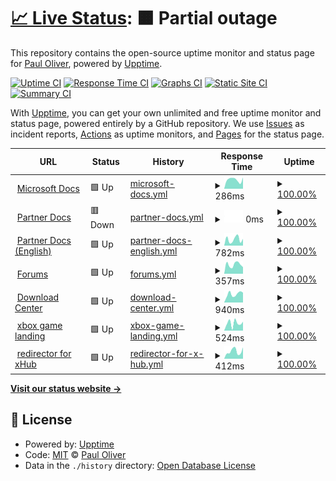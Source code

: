# [📈 Live Status](https://pauliver.github.io/xbox-uptime): <!--live status--> **🟧 Partial outage**

This repository contains the open-source uptime monitor and status page for [Paul Oliver](https://pauliver.com/), powered by [Upptime](https://github.com/upptime/upptime).

[![Uptime CI](https://github.com/pauliver/xbox-uptime/workflows/Uptime%20CI/badge.svg)](https://github.com/upptime/upptime/actions?query=workflow%3A%22Uptime+CI%22)
[![Response Time CI](https://github.com/pauliver/xbox-uptime/workflows/Response%20Time%20CI/badge.svg)](https://github.com/upptime/upptime/actions?query=workflow%3A%22Response+Time+CI%22)
[![Graphs CI](https://github.com/pauliver/xbox-uptime/workflows/Graphs%20CI/badge.svg)](https://github.com/upptime/upptime/actions?query=workflow%3A%22Graphs+CI%22)
[![Static Site CI](https://github.com/pauliver/xbox-uptime/workflows/Static%20Site%20CI/badge.svg)](https://github.com/upptime/upptime/actions?query=workflow%3A%22Static+Site+CI%22)
[![Summary CI](https://github.com/pauliver/xbox-uptime/workflows/Summary%20CI/badge.svg)](https://github.com/upptime/upptime/actions?query=workflow%3A%22Summary+CI%22)

With [Upptime](https://upptime.js.org), you can get your own unlimited and free uptime monitor and status page, powered entirely by a GitHub repository. We use [Issues](https://github.com/pauliver/xbox-uptime/issues) as incident reports, [Actions](https://github.com/pauliver/xbox-uptime/actions) as uptime monitors, and [Pages](https://pauliver.github.io/xbox-uptime) for the status page.

<!--start: status pages-->
<!-- This summary is generated by Upptime (https://github.com/upptime/upptime) -->
<!-- Do not edit this manually, your changes will be overwritten -->
<!-- prettier-ignore -->
| URL | Status | History | Response Time | Uptime |
| --- | ------ | ------- | ------------- | ------ |
| <img alt="" src="https://favicons.githubusercontent.com/developer.microsoft.com" height="13"> [Microsoft Docs](https://developer.microsoft.com/en-us/) | 🟩 Up | [microsoft-docs.yml](https://github.com/pauliver/xbox-uptime/commits/HEAD/history/microsoft-docs.yml) | <details><summary><img alt="Response time graph" src="./graphs/microsoft-docs/response-time-week.png" height="20"> 286ms</summary><br><a href="https://pauliver.github.io/xbox-uptime/history/microsoft-docs"><img alt="Response time 301" src="https://img.shields.io/endpoint?url=https%3A%2F%2Fraw.githubusercontent.com%2Fpauliver%2Fxbox-uptime%2FHEAD%2Fapi%2Fmicrosoft-docs%2Fresponse-time.json"></a><br><a href="https://pauliver.github.io/xbox-uptime/history/microsoft-docs"><img alt="24-hour response time 354" src="https://img.shields.io/endpoint?url=https%3A%2F%2Fraw.githubusercontent.com%2Fpauliver%2Fxbox-uptime%2FHEAD%2Fapi%2Fmicrosoft-docs%2Fresponse-time-day.json"></a><br><a href="https://pauliver.github.io/xbox-uptime/history/microsoft-docs"><img alt="7-day response time 286" src="https://img.shields.io/endpoint?url=https%3A%2F%2Fraw.githubusercontent.com%2Fpauliver%2Fxbox-uptime%2FHEAD%2Fapi%2Fmicrosoft-docs%2Fresponse-time-week.json"></a><br><a href="https://pauliver.github.io/xbox-uptime/history/microsoft-docs"><img alt="30-day response time 254" src="https://img.shields.io/endpoint?url=https%3A%2F%2Fraw.githubusercontent.com%2Fpauliver%2Fxbox-uptime%2FHEAD%2Fapi%2Fmicrosoft-docs%2Fresponse-time-month.json"></a><br><a href="https://pauliver.github.io/xbox-uptime/history/microsoft-docs"><img alt="1-year response time 301" src="https://img.shields.io/endpoint?url=https%3A%2F%2Fraw.githubusercontent.com%2Fpauliver%2Fxbox-uptime%2FHEAD%2Fapi%2Fmicrosoft-docs%2Fresponse-time-year.json"></a></details> | <details><summary><a href="https://pauliver.github.io/xbox-uptime/history/microsoft-docs">100.00%</a></summary><a href="https://pauliver.github.io/xbox-uptime/history/microsoft-docs"><img alt="All-time uptime 100.00%" src="https://img.shields.io/endpoint?url=https%3A%2F%2Fraw.githubusercontent.com%2Fpauliver%2Fxbox-uptime%2FHEAD%2Fapi%2Fmicrosoft-docs%2Fuptime.json"></a><br><a href="https://pauliver.github.io/xbox-uptime/history/microsoft-docs"><img alt="24-hour uptime 100.00%" src="https://img.shields.io/endpoint?url=https%3A%2F%2Fraw.githubusercontent.com%2Fpauliver%2Fxbox-uptime%2FHEAD%2Fapi%2Fmicrosoft-docs%2Fuptime-day.json"></a><br><a href="https://pauliver.github.io/xbox-uptime/history/microsoft-docs"><img alt="7-day uptime 100.00%" src="https://img.shields.io/endpoint?url=https%3A%2F%2Fraw.githubusercontent.com%2Fpauliver%2Fxbox-uptime%2FHEAD%2Fapi%2Fmicrosoft-docs%2Fuptime-week.json"></a><br><a href="https://pauliver.github.io/xbox-uptime/history/microsoft-docs"><img alt="30-day uptime 100.00%" src="https://img.shields.io/endpoint?url=https%3A%2F%2Fraw.githubusercontent.com%2Fpauliver%2Fxbox-uptime%2FHEAD%2Fapi%2Fmicrosoft-docs%2Fuptime-month.json"></a><br><a href="https://pauliver.github.io/xbox-uptime/history/microsoft-docs"><img alt="1-year uptime 100.00%" src="https://img.shields.io/endpoint?url=https%3A%2F%2Fraw.githubusercontent.com%2Fpauliver%2Fxbox-uptime%2FHEAD%2Fapi%2Fmicrosoft-docs%2Fuptime-year.json"></a></details>
| <img alt="" src="https://favicons.githubusercontent.com/developer.microsoft.com" height="13"> [Partner Docs](http://developer.microsoft.com/games/xbox/partner) | 🟥 Down | [partner-docs.yml](https://github.com/pauliver/xbox-uptime/commits/HEAD/history/partner-docs.yml) | <details><summary><img alt="Response time graph" src="./graphs/partner-docs/response-time-week.png" height="20"> 0ms</summary><br><a href="https://pauliver.github.io/xbox-uptime/history/partner-docs"><img alt="Response time 369" src="https://img.shields.io/endpoint?url=https%3A%2F%2Fraw.githubusercontent.com%2Fpauliver%2Fxbox-uptime%2FHEAD%2Fapi%2Fpartner-docs%2Fresponse-time.json"></a><br><a href="https://pauliver.github.io/xbox-uptime/history/partner-docs"><img alt="24-hour response time 0" src="https://img.shields.io/endpoint?url=https%3A%2F%2Fraw.githubusercontent.com%2Fpauliver%2Fxbox-uptime%2FHEAD%2Fapi%2Fpartner-docs%2Fresponse-time-day.json"></a><br><a href="https://pauliver.github.io/xbox-uptime/history/partner-docs"><img alt="7-day response time 0" src="https://img.shields.io/endpoint?url=https%3A%2F%2Fraw.githubusercontent.com%2Fpauliver%2Fxbox-uptime%2FHEAD%2Fapi%2Fpartner-docs%2Fresponse-time-week.json"></a><br><a href="https://pauliver.github.io/xbox-uptime/history/partner-docs"><img alt="30-day response time 0" src="https://img.shields.io/endpoint?url=https%3A%2F%2Fraw.githubusercontent.com%2Fpauliver%2Fxbox-uptime%2FHEAD%2Fapi%2Fpartner-docs%2Fresponse-time-month.json"></a><br><a href="https://pauliver.github.io/xbox-uptime/history/partner-docs"><img alt="1-year response time 369" src="https://img.shields.io/endpoint?url=https%3A%2F%2Fraw.githubusercontent.com%2Fpauliver%2Fxbox-uptime%2FHEAD%2Fapi%2Fpartner-docs%2Fresponse-time-year.json"></a></details> | <details><summary><a href="https://pauliver.github.io/xbox-uptime/history/partner-docs">100.00%</a></summary><a href="https://pauliver.github.io/xbox-uptime/history/partner-docs"><img alt="All-time uptime 100.00%" src="https://img.shields.io/endpoint?url=https%3A%2F%2Fraw.githubusercontent.com%2Fpauliver%2Fxbox-uptime%2FHEAD%2Fapi%2Fpartner-docs%2Fuptime.json"></a><br><a href="https://pauliver.github.io/xbox-uptime/history/partner-docs"><img alt="24-hour uptime 100.00%" src="https://img.shields.io/endpoint?url=https%3A%2F%2Fraw.githubusercontent.com%2Fpauliver%2Fxbox-uptime%2FHEAD%2Fapi%2Fpartner-docs%2Fuptime-day.json"></a><br><a href="https://pauliver.github.io/xbox-uptime/history/partner-docs"><img alt="7-day uptime 100.00%" src="https://img.shields.io/endpoint?url=https%3A%2F%2Fraw.githubusercontent.com%2Fpauliver%2Fxbox-uptime%2FHEAD%2Fapi%2Fpartner-docs%2Fuptime-week.json"></a><br><a href="https://pauliver.github.io/xbox-uptime/history/partner-docs"><img alt="30-day uptime 100.00%" src="https://img.shields.io/endpoint?url=https%3A%2F%2Fraw.githubusercontent.com%2Fpauliver%2Fxbox-uptime%2FHEAD%2Fapi%2Fpartner-docs%2Fuptime-month.json"></a><br><a href="https://pauliver.github.io/xbox-uptime/history/partner-docs"><img alt="1-year uptime 100.00%" src="https://img.shields.io/endpoint?url=https%3A%2F%2Fraw.githubusercontent.com%2Fpauliver%2Fxbox-uptime%2FHEAD%2Fapi%2Fpartner-docs%2Fuptime-year.json"></a></details>
| <img alt="" src="https://favicons.githubusercontent.com/developer.microsoft.com" height="13"> [Partner Docs (English)](https://developer.microsoft.com/en-us/games/xbox/partner/) | 🟩 Up | [partner-docs-english.yml](https://github.com/pauliver/xbox-uptime/commits/HEAD/history/partner-docs-english.yml) | <details><summary><img alt="Response time graph" src="./graphs/partner-docs-english/response-time-week.png" height="20"> 782ms</summary><br><a href="https://pauliver.github.io/xbox-uptime/history/partner-docs-english"><img alt="Response time 747" src="https://img.shields.io/endpoint?url=https%3A%2F%2Fraw.githubusercontent.com%2Fpauliver%2Fxbox-uptime%2FHEAD%2Fapi%2Fpartner-docs-english%2Fresponse-time.json"></a><br><a href="https://pauliver.github.io/xbox-uptime/history/partner-docs-english"><img alt="24-hour response time 844" src="https://img.shields.io/endpoint?url=https%3A%2F%2Fraw.githubusercontent.com%2Fpauliver%2Fxbox-uptime%2FHEAD%2Fapi%2Fpartner-docs-english%2Fresponse-time-day.json"></a><br><a href="https://pauliver.github.io/xbox-uptime/history/partner-docs-english"><img alt="7-day response time 782" src="https://img.shields.io/endpoint?url=https%3A%2F%2Fraw.githubusercontent.com%2Fpauliver%2Fxbox-uptime%2FHEAD%2Fapi%2Fpartner-docs-english%2Fresponse-time-week.json"></a><br><a href="https://pauliver.github.io/xbox-uptime/history/partner-docs-english"><img alt="30-day response time 852" src="https://img.shields.io/endpoint?url=https%3A%2F%2Fraw.githubusercontent.com%2Fpauliver%2Fxbox-uptime%2FHEAD%2Fapi%2Fpartner-docs-english%2Fresponse-time-month.json"></a><br><a href="https://pauliver.github.io/xbox-uptime/history/partner-docs-english"><img alt="1-year response time 747" src="https://img.shields.io/endpoint?url=https%3A%2F%2Fraw.githubusercontent.com%2Fpauliver%2Fxbox-uptime%2FHEAD%2Fapi%2Fpartner-docs-english%2Fresponse-time-year.json"></a></details> | <details><summary><a href="https://pauliver.github.io/xbox-uptime/history/partner-docs-english">100.00%</a></summary><a href="https://pauliver.github.io/xbox-uptime/history/partner-docs-english"><img alt="All-time uptime 100.00%" src="https://img.shields.io/endpoint?url=https%3A%2F%2Fraw.githubusercontent.com%2Fpauliver%2Fxbox-uptime%2FHEAD%2Fapi%2Fpartner-docs-english%2Fuptime.json"></a><br><a href="https://pauliver.github.io/xbox-uptime/history/partner-docs-english"><img alt="24-hour uptime 100.00%" src="https://img.shields.io/endpoint?url=https%3A%2F%2Fraw.githubusercontent.com%2Fpauliver%2Fxbox-uptime%2FHEAD%2Fapi%2Fpartner-docs-english%2Fuptime-day.json"></a><br><a href="https://pauliver.github.io/xbox-uptime/history/partner-docs-english"><img alt="7-day uptime 100.00%" src="https://img.shields.io/endpoint?url=https%3A%2F%2Fraw.githubusercontent.com%2Fpauliver%2Fxbox-uptime%2FHEAD%2Fapi%2Fpartner-docs-english%2Fuptime-week.json"></a><br><a href="https://pauliver.github.io/xbox-uptime/history/partner-docs-english"><img alt="30-day uptime 100.00%" src="https://img.shields.io/endpoint?url=https%3A%2F%2Fraw.githubusercontent.com%2Fpauliver%2Fxbox-uptime%2FHEAD%2Fapi%2Fpartner-docs-english%2Fuptime-month.json"></a><br><a href="https://pauliver.github.io/xbox-uptime/history/partner-docs-english"><img alt="1-year uptime 100.00%" src="https://img.shields.io/endpoint?url=https%3A%2F%2Fraw.githubusercontent.com%2Fpauliver%2Fxbox-uptime%2FHEAD%2Fapi%2Fpartner-docs-english%2Fuptime-year.json"></a></details>
| <img alt="" src="https://favicons.githubusercontent.com/forums.xboxlive.com" height="13"> [Forums](https://forums.xboxlive.com/index.html) | 🟩 Up | [forums.yml](https://github.com/pauliver/xbox-uptime/commits/HEAD/history/forums.yml) | <details><summary><img alt="Response time graph" src="./graphs/forums/response-time-week.png" height="20"> 357ms</summary><br><a href="https://pauliver.github.io/xbox-uptime/history/forums"><img alt="Response time 695" src="https://img.shields.io/endpoint?url=https%3A%2F%2Fraw.githubusercontent.com%2Fpauliver%2Fxbox-uptime%2FHEAD%2Fapi%2Fforums%2Fresponse-time.json"></a><br><a href="https://pauliver.github.io/xbox-uptime/history/forums"><img alt="24-hour response time 258" src="https://img.shields.io/endpoint?url=https%3A%2F%2Fraw.githubusercontent.com%2Fpauliver%2Fxbox-uptime%2FHEAD%2Fapi%2Fforums%2Fresponse-time-day.json"></a><br><a href="https://pauliver.github.io/xbox-uptime/history/forums"><img alt="7-day response time 357" src="https://img.shields.io/endpoint?url=https%3A%2F%2Fraw.githubusercontent.com%2Fpauliver%2Fxbox-uptime%2FHEAD%2Fapi%2Fforums%2Fresponse-time-week.json"></a><br><a href="https://pauliver.github.io/xbox-uptime/history/forums"><img alt="30-day response time 378" src="https://img.shields.io/endpoint?url=https%3A%2F%2Fraw.githubusercontent.com%2Fpauliver%2Fxbox-uptime%2FHEAD%2Fapi%2Fforums%2Fresponse-time-month.json"></a><br><a href="https://pauliver.github.io/xbox-uptime/history/forums"><img alt="1-year response time 695" src="https://img.shields.io/endpoint?url=https%3A%2F%2Fraw.githubusercontent.com%2Fpauliver%2Fxbox-uptime%2FHEAD%2Fapi%2Fforums%2Fresponse-time-year.json"></a></details> | <details><summary><a href="https://pauliver.github.io/xbox-uptime/history/forums">100.00%</a></summary><a href="https://pauliver.github.io/xbox-uptime/history/forums"><img alt="All-time uptime 95.97%" src="https://img.shields.io/endpoint?url=https%3A%2F%2Fraw.githubusercontent.com%2Fpauliver%2Fxbox-uptime%2FHEAD%2Fapi%2Fforums%2Fuptime.json"></a><br><a href="https://pauliver.github.io/xbox-uptime/history/forums"><img alt="24-hour uptime 100.00%" src="https://img.shields.io/endpoint?url=https%3A%2F%2Fraw.githubusercontent.com%2Fpauliver%2Fxbox-uptime%2FHEAD%2Fapi%2Fforums%2Fuptime-day.json"></a><br><a href="https://pauliver.github.io/xbox-uptime/history/forums"><img alt="7-day uptime 100.00%" src="https://img.shields.io/endpoint?url=https%3A%2F%2Fraw.githubusercontent.com%2Fpauliver%2Fxbox-uptime%2FHEAD%2Fapi%2Fforums%2Fuptime-week.json"></a><br><a href="https://pauliver.github.io/xbox-uptime/history/forums"><img alt="30-day uptime 100.00%" src="https://img.shields.io/endpoint?url=https%3A%2F%2Fraw.githubusercontent.com%2Fpauliver%2Fxbox-uptime%2FHEAD%2Fapi%2Fforums%2Fuptime-month.json"></a><br><a href="https://pauliver.github.io/xbox-uptime/history/forums"><img alt="1-year uptime 95.97%" src="https://img.shields.io/endpoint?url=https%3A%2F%2Fraw.githubusercontent.com%2Fpauliver%2Fxbox-uptime%2FHEAD%2Fapi%2Fforums%2Fuptime-year.json"></a></details>
| <img alt="" src="https://favicons.githubusercontent.com/www.microsoft.com" height="13"> [Download Center](https://www.microsoft.com/en-us/software-download/gdk#section_GameCore) | 🟩 Up | [download-center.yml](https://github.com/pauliver/xbox-uptime/commits/HEAD/history/download-center.yml) | <details><summary><img alt="Response time graph" src="./graphs/download-center/response-time-week.png" height="20"> 940ms</summary><br><a href="https://pauliver.github.io/xbox-uptime/history/download-center"><img alt="Response time 945" src="https://img.shields.io/endpoint?url=https%3A%2F%2Fraw.githubusercontent.com%2Fpauliver%2Fxbox-uptime%2FHEAD%2Fapi%2Fdownload-center%2Fresponse-time.json"></a><br><a href="https://pauliver.github.io/xbox-uptime/history/download-center"><img alt="24-hour response time 1088" src="https://img.shields.io/endpoint?url=https%3A%2F%2Fraw.githubusercontent.com%2Fpauliver%2Fxbox-uptime%2FHEAD%2Fapi%2Fdownload-center%2Fresponse-time-day.json"></a><br><a href="https://pauliver.github.io/xbox-uptime/history/download-center"><img alt="7-day response time 940" src="https://img.shields.io/endpoint?url=https%3A%2F%2Fraw.githubusercontent.com%2Fpauliver%2Fxbox-uptime%2FHEAD%2Fapi%2Fdownload-center%2Fresponse-time-week.json"></a><br><a href="https://pauliver.github.io/xbox-uptime/history/download-center"><img alt="30-day response time 852" src="https://img.shields.io/endpoint?url=https%3A%2F%2Fraw.githubusercontent.com%2Fpauliver%2Fxbox-uptime%2FHEAD%2Fapi%2Fdownload-center%2Fresponse-time-month.json"></a><br><a href="https://pauliver.github.io/xbox-uptime/history/download-center"><img alt="1-year response time 945" src="https://img.shields.io/endpoint?url=https%3A%2F%2Fraw.githubusercontent.com%2Fpauliver%2Fxbox-uptime%2FHEAD%2Fapi%2Fdownload-center%2Fresponse-time-year.json"></a></details> | <details><summary><a href="https://pauliver.github.io/xbox-uptime/history/download-center">100.00%</a></summary><a href="https://pauliver.github.io/xbox-uptime/history/download-center"><img alt="All-time uptime 100.00%" src="https://img.shields.io/endpoint?url=https%3A%2F%2Fraw.githubusercontent.com%2Fpauliver%2Fxbox-uptime%2FHEAD%2Fapi%2Fdownload-center%2Fuptime.json"></a><br><a href="https://pauliver.github.io/xbox-uptime/history/download-center"><img alt="24-hour uptime 100.00%" src="https://img.shields.io/endpoint?url=https%3A%2F%2Fraw.githubusercontent.com%2Fpauliver%2Fxbox-uptime%2FHEAD%2Fapi%2Fdownload-center%2Fuptime-day.json"></a><br><a href="https://pauliver.github.io/xbox-uptime/history/download-center"><img alt="7-day uptime 100.00%" src="https://img.shields.io/endpoint?url=https%3A%2F%2Fraw.githubusercontent.com%2Fpauliver%2Fxbox-uptime%2FHEAD%2Fapi%2Fdownload-center%2Fuptime-week.json"></a><br><a href="https://pauliver.github.io/xbox-uptime/history/download-center"><img alt="30-day uptime 100.00%" src="https://img.shields.io/endpoint?url=https%3A%2F%2Fraw.githubusercontent.com%2Fpauliver%2Fxbox-uptime%2FHEAD%2Fapi%2Fdownload-center%2Fuptime-month.json"></a><br><a href="https://pauliver.github.io/xbox-uptime/history/download-center"><img alt="1-year uptime 100.00%" src="https://img.shields.io/endpoint?url=https%3A%2F%2Fraw.githubusercontent.com%2Fpauliver%2Fxbox-uptime%2FHEAD%2Fapi%2Fdownload-center%2Fuptime-year.json"></a></details>
| <img alt="" src="https://favicons.githubusercontent.com/docs.microsoft.com" height="13"> [xbox game landing](https://docs.microsoft.com/en-us/gaming/xbox/) | 🟩 Up | [xbox-game-landing.yml](https://github.com/pauliver/xbox-uptime/commits/HEAD/history/xbox-game-landing.yml) | <details><summary><img alt="Response time graph" src="./graphs/xbox-game-landing/response-time-week.png" height="20"> 524ms</summary><br><a href="https://pauliver.github.io/xbox-uptime/history/xbox-game-landing"><img alt="Response time 288" src="https://img.shields.io/endpoint?url=https%3A%2F%2Fraw.githubusercontent.com%2Fpauliver%2Fxbox-uptime%2FHEAD%2Fapi%2Fxbox-game-landing%2Fresponse-time.json"></a><br><a href="https://pauliver.github.io/xbox-uptime/history/xbox-game-landing"><img alt="24-hour response time 629" src="https://img.shields.io/endpoint?url=https%3A%2F%2Fraw.githubusercontent.com%2Fpauliver%2Fxbox-uptime%2FHEAD%2Fapi%2Fxbox-game-landing%2Fresponse-time-day.json"></a><br><a href="https://pauliver.github.io/xbox-uptime/history/xbox-game-landing"><img alt="7-day response time 524" src="https://img.shields.io/endpoint?url=https%3A%2F%2Fraw.githubusercontent.com%2Fpauliver%2Fxbox-uptime%2FHEAD%2Fapi%2Fxbox-game-landing%2Fresponse-time-week.json"></a><br><a href="https://pauliver.github.io/xbox-uptime/history/xbox-game-landing"><img alt="30-day response time 429" src="https://img.shields.io/endpoint?url=https%3A%2F%2Fraw.githubusercontent.com%2Fpauliver%2Fxbox-uptime%2FHEAD%2Fapi%2Fxbox-game-landing%2Fresponse-time-month.json"></a><br><a href="https://pauliver.github.io/xbox-uptime/history/xbox-game-landing"><img alt="1-year response time 288" src="https://img.shields.io/endpoint?url=https%3A%2F%2Fraw.githubusercontent.com%2Fpauliver%2Fxbox-uptime%2FHEAD%2Fapi%2Fxbox-game-landing%2Fresponse-time-year.json"></a></details> | <details><summary><a href="https://pauliver.github.io/xbox-uptime/history/xbox-game-landing">100.00%</a></summary><a href="https://pauliver.github.io/xbox-uptime/history/xbox-game-landing"><img alt="All-time uptime 100.00%" src="https://img.shields.io/endpoint?url=https%3A%2F%2Fraw.githubusercontent.com%2Fpauliver%2Fxbox-uptime%2FHEAD%2Fapi%2Fxbox-game-landing%2Fuptime.json"></a><br><a href="https://pauliver.github.io/xbox-uptime/history/xbox-game-landing"><img alt="24-hour uptime 100.00%" src="https://img.shields.io/endpoint?url=https%3A%2F%2Fraw.githubusercontent.com%2Fpauliver%2Fxbox-uptime%2FHEAD%2Fapi%2Fxbox-game-landing%2Fuptime-day.json"></a><br><a href="https://pauliver.github.io/xbox-uptime/history/xbox-game-landing"><img alt="7-day uptime 100.00%" src="https://img.shields.io/endpoint?url=https%3A%2F%2Fraw.githubusercontent.com%2Fpauliver%2Fxbox-uptime%2FHEAD%2Fapi%2Fxbox-game-landing%2Fuptime-week.json"></a><br><a href="https://pauliver.github.io/xbox-uptime/history/xbox-game-landing"><img alt="30-day uptime 100.00%" src="https://img.shields.io/endpoint?url=https%3A%2F%2Fraw.githubusercontent.com%2Fpauliver%2Fxbox-uptime%2FHEAD%2Fapi%2Fxbox-game-landing%2Fuptime-month.json"></a><br><a href="https://pauliver.github.io/xbox-uptime/history/xbox-game-landing"><img alt="1-year uptime 100.00%" src="https://img.shields.io/endpoint?url=https%3A%2F%2Fraw.githubusercontent.com%2Fpauliver%2Fxbox-uptime%2FHEAD%2Fapi%2Fxbox-game-landing%2Fuptime-year.json"></a></details>
| <img alt="" src="https://favicons.githubusercontent.com/aka.ms" height="13"> [redirector for xHub](https://aka.ms/xhub) | 🟩 Up | [redirector-for-x-hub.yml](https://github.com/pauliver/xbox-uptime/commits/HEAD/history/redirector-for-x-hub.yml) | <details><summary><img alt="Response time graph" src="./graphs/redirector-for-x-hub/response-time-week.png" height="20"> 412ms</summary><br><a href="https://pauliver.github.io/xbox-uptime/history/redirector-for-x-hub"><img alt="Response time 512" src="https://img.shields.io/endpoint?url=https%3A%2F%2Fraw.githubusercontent.com%2Fpauliver%2Fxbox-uptime%2FHEAD%2Fapi%2Fredirector-for-x-hub%2Fresponse-time.json"></a><br><a href="https://pauliver.github.io/xbox-uptime/history/redirector-for-x-hub"><img alt="24-hour response time 625" src="https://img.shields.io/endpoint?url=https%3A%2F%2Fraw.githubusercontent.com%2Fpauliver%2Fxbox-uptime%2FHEAD%2Fapi%2Fredirector-for-x-hub%2Fresponse-time-day.json"></a><br><a href="https://pauliver.github.io/xbox-uptime/history/redirector-for-x-hub"><img alt="7-day response time 412" src="https://img.shields.io/endpoint?url=https%3A%2F%2Fraw.githubusercontent.com%2Fpauliver%2Fxbox-uptime%2FHEAD%2Fapi%2Fredirector-for-x-hub%2Fresponse-time-week.json"></a><br><a href="https://pauliver.github.io/xbox-uptime/history/redirector-for-x-hub"><img alt="30-day response time 470" src="https://img.shields.io/endpoint?url=https%3A%2F%2Fraw.githubusercontent.com%2Fpauliver%2Fxbox-uptime%2FHEAD%2Fapi%2Fredirector-for-x-hub%2Fresponse-time-month.json"></a><br><a href="https://pauliver.github.io/xbox-uptime/history/redirector-for-x-hub"><img alt="1-year response time 512" src="https://img.shields.io/endpoint?url=https%3A%2F%2Fraw.githubusercontent.com%2Fpauliver%2Fxbox-uptime%2FHEAD%2Fapi%2Fredirector-for-x-hub%2Fresponse-time-year.json"></a></details> | <details><summary><a href="https://pauliver.github.io/xbox-uptime/history/redirector-for-x-hub">100.00%</a></summary><a href="https://pauliver.github.io/xbox-uptime/history/redirector-for-x-hub"><img alt="All-time uptime 100.00%" src="https://img.shields.io/endpoint?url=https%3A%2F%2Fraw.githubusercontent.com%2Fpauliver%2Fxbox-uptime%2FHEAD%2Fapi%2Fredirector-for-x-hub%2Fuptime.json"></a><br><a href="https://pauliver.github.io/xbox-uptime/history/redirector-for-x-hub"><img alt="24-hour uptime 100.00%" src="https://img.shields.io/endpoint?url=https%3A%2F%2Fraw.githubusercontent.com%2Fpauliver%2Fxbox-uptime%2FHEAD%2Fapi%2Fredirector-for-x-hub%2Fuptime-day.json"></a><br><a href="https://pauliver.github.io/xbox-uptime/history/redirector-for-x-hub"><img alt="7-day uptime 100.00%" src="https://img.shields.io/endpoint?url=https%3A%2F%2Fraw.githubusercontent.com%2Fpauliver%2Fxbox-uptime%2FHEAD%2Fapi%2Fredirector-for-x-hub%2Fuptime-week.json"></a><br><a href="https://pauliver.github.io/xbox-uptime/history/redirector-for-x-hub"><img alt="30-day uptime 100.00%" src="https://img.shields.io/endpoint?url=https%3A%2F%2Fraw.githubusercontent.com%2Fpauliver%2Fxbox-uptime%2FHEAD%2Fapi%2Fredirector-for-x-hub%2Fuptime-month.json"></a><br><a href="https://pauliver.github.io/xbox-uptime/history/redirector-for-x-hub"><img alt="1-year uptime 100.00%" src="https://img.shields.io/endpoint?url=https%3A%2F%2Fraw.githubusercontent.com%2Fpauliver%2Fxbox-uptime%2FHEAD%2Fapi%2Fredirector-for-x-hub%2Fuptime-year.json"></a></details>

<!--end: status pages-->

[**Visit our status website →**](https://pauliver.github.io/xbox-uptime)

## 📄 License

- Powered by: [Upptime](https://github.com/upptime/upptime)
- Code: [MIT](./LICENSE) © [Paul Oliver](https://pauliver.com/)
- Data in the `./history` directory: [Open Database License](https://opendatacommons.org/licenses/odbl/1-0/)
